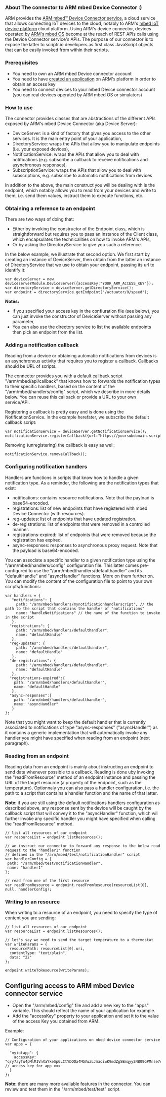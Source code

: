 ### About The connector to ARM mbed Device Connector :)
ARM provides the [ARM mbed™ Device Connector service](https://connector.mbed.com/), a cloud service that allows connecting IoT devices
to the cloud, notably to ARM's [mbed IoT device platform](https://www.mbed.com/en/) cloud platform. Using ARM's device connector, devices
operated by [ARM's mbed OS](https://www.mbed.com/en/platform/mbed-os/) become at the reach of REST APIs calls using the Device Connector
service's APIs. The purpose of our connector is to expose the latter to scriptr.io developers as first class JavaScript objects 
that can be easily invoked from within their scripts.

### Prerequisites
- You need to own an ARM mbed Device connector account 
- You need to have [created an application](https://connector.mbed.com/#accesskeys) on ARM's platform in order to obtain an access key
- You need to connect devices to your mbed Device connector account (you can real devices operated by ARM mbed OS or simulators)

### How to use

The connector provides classes that are abstractions of the different APIs exposed by ARM's mbed Device Connector 
(aka Device Server):

- DeviceServer: is a kind of factory that gives you access to the other services. It is the main entry point of your application,
- DirectoryService: wraps the APIs that allow you to manipulate endpoints (i.e. your exposed devices),
- NotificationService: wraps the APIs that allow you to deal with notifications (e.g. subscribe a callback to receive notifications and asynchronous responses),
- SubscriptionService: wraps the APIs that allow you to deal with subscriptions, e.g. subscribe to automatic notifications from devices

In addition to the above, the main construct you will be dealing with is the endpoint, which notably allows you to read from your devices 
and write to them, i.e. send them values, instruct them to execute functions, etc.

### Obtaining a reference to an endpoint

There are two ways of doing that:

- Either by invoking the constructor of the Endpoint class, which is straightforward but requires you
to pass an instance of the Client class, which encapsulates the technicalities on how to invoke ARM's APIs, 
- Or by asking the DirectoryService to give you such a reference. 

In the below example, we illustrate that second option. We first start by creating an instance of DeviceServer, then obtain from the latter
an instance of DirectoryService that we use to obtain your endpoint, passing its url to identify it:

```
var deviceServer = new deviceserverModule.DeviceServer({accessKey:"YOUR_ARM_ACCESS_KEY"});
var directoryService = deviceServer.getDirectoryService();
var endpoint = directoryService.getEndpoint("/actuator/0/speed");
```
**Notes:** 
- If you specified your access key in the confiuration file (see below), you can just invoke the constructor of DeviceServer without
passing any parameter,
- You can also use the directory service to list the available endpoints then pick an endpoint from the list.

### Adding a notification callback

Reading from a device or obtaining automatic notifications from devices is an asynchronous activity that requires you to register
a callback. Callbacks should be URL of scripts. 

The connector provides you with a default callback script "/arm/mbed/api/callback" that knows how to forwards the notification types 
to their specific handlers, based on the content of the "/arm/mbed/handlers/config" script, which we describe in more details below. 
You can reuse this callback or provide a URL to your own service/API.

Registering a callback is pretty easy and is done using the NotificationService. In the example herefater, we subscribe the default callback script:
```
var notificationService = deviceServer.getNotificationService();
notificationService.registerCallback({url:"https://yoursubdomain.scriptrapps.io/arm/mbed/api/callback"});
```
Removing (unregistering) the callback is easy as well:
```
notificationService.removeCallback(); 
```

### Configuring notification handlers

Handlers are functions in scripts that know how to handle a given notification type. As a reminder, the following are the notification types that exist:

- notifications: contains resource notifications. Note that the payload is base64-encoded.
- registrations: list of new endpoints that have registered with mbed Device Connector (with resources).
- reg-updates:	list of endpoints that have updated registration.
- de-registrations: list of endpoints that were removed in a controlled manner.
- registrations-expired: list of endpoints that were removed because the registration has expired.
- async-responses:	responses to asynchronous proxy request. Note that the payload is base64-encoded.

You can associate a specific handler to a given notification type using the "/arm/mbed/handlers/config" configuration file. This latter
comes pre-configured to use the "/arm/mbed/handlers/defaulthandler" and its "defaultHandle" and "asyncHandler" functions. More on them further on. You can modify the content of the configuration file to point to your own scripts/functions:

```
var handlers = {  
   "notifications": {     
     path: "/arm/mbed/handlers/mynotificationhandlerscript", // the path to the script that contains the handler of "notifications"
     name: "handleNotifications" // the name of the function to invoke in the script
   },  
  "registrations": {     
     path: "/arm/mbed/handlers/defaulthandler",
     name: "defaultHandle"
   },  
  "reg-updates": {     
     path: "/arm/mbed/handlers/defaulthandler",
     name: "defaultHandle"
   },  
  "de-registrations": {     
     path: "/arm/mbed/handlers/defaulthandler",
     name: "defaultHandle"
   },  
  "registrations-expired":{    
    path: "/arm/mbed/handlers/defaulthandler",
    name: "defaultHandle"
   },  
  "async-responses":{    
    path: "/arm/mbed/handlers/defaulthandler",
    name: "asyncHandler"
   }
};
```
Note that you might want to keep the default handler that is currently associated to notifications of type "async-responses" ("asyncHandler") as it contains a generic implementation that will automatically invoke any handler you might have specified when reading from an endpoint (next paragraph).

### Reading from an endpoint

Reading data from an endpoint is mainly about instructing an endpoint to send data whenever possible to a callback. Reading is done uby invoking the "readFromResource" method of an endpoint instance and passing the URL of the target resource (a property of the endpoint, such as the temperature). Optionnaly you can also pass a handler configuration, i.e. the path to a script that contains a handler function and the name of that latter. 

**Note**: if you are still using the default notifications handlers configuration as described above, any response sent by the device will be caught by the callback script that will convey it to the "asyncHandler" function, which will further invoke any specific handler you might have specified when calling the "readFromResource" method. 

```
// list all resources of our endpoint
var resourceList = endpoint.listResources();

// we instruct our connector to forward any response to the below read request to the "handler1" function 
// defined in the "/arm/mbed/test/notificationHandler" script
var handlerConfig = {
 path: "/arm/mbed/test/notificationHandler",
 name: "handler1"
};

// read from one of the first resource 
var readFromResource = endpoint.readFromResource(resourceList[0], null, handlerConfig);
```

### Writing to an resource

When writing to a resource of an endpoint, you need to specify the type of content you are sending:

```
// list all resources of our endpoint
var resourceList = endpoint.listResources();

// let's say we need to send the target temperature to a thermostat
var writeParams = {
  resourcePath: resourceList[0].uri,
  contentType: "text/plain",
  data: "22"
};

endpoint.writeToResource(writeParams);
```

## Configuring access to ARM mbed Device connector service

- Open the "/arm/mbed/config" file and add a new key to the "apps" variable. This should reflect the name of your application for example.
- Add the "accessKey" property to your application and set it to the value of the access Key you obtained from ARM.

Example:
```
// Configuration of your applications on mbed device connector service
var apps = {
  
  "myiotapp": {
    accessKey: "qry7ayTu4pMlMIVnXaYkeSp6LCtYDQQa4MGVuzLJmaoiwK9mdZgSBmqyy2NB09GPMnse7swpy0bcZkLzei1nAq7YtNuJM6TrJwqw" // access key for app xxx
  }
};		
```

**Note**: there are many more available features in the connector. You can review and test them in the "/arm/mbed/test/test" script.

